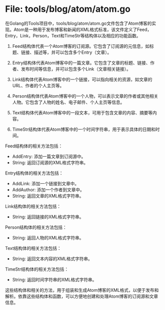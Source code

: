 # File: tools/blog/atom/atom.go

在Golang的Tools项目中，tools/blog/atom/atom.go文件包含了Atom博客的实现。Atom是一种用于发布博客和新闻的XML格式标准，该文件定义了Feed，Entry，Link，Person，Text和TimeStr等结构体以及相应的功能函数。

1. Feed结构体代表一个Atom博客的订阅源。它包含了订阅源的元信息，如标题、链接、描述等，并可以包含多个Entry（文章）。

2. Entry结构体代表Atom博客中的一篇文章。它包含了文章的标题、链接、作者、发布时间等信息，并可以包含多个Link（文章相关链接）。

3. Link结构体代表Atom博客中的一个链接，可以指向相关的资源，如文章的URL、作者的个人主页等。

4. Person结构体代表Atom博客中的一个人物，可以表示文章的作者或其他相关人物。它包含了人物的姓名、电子邮件、个人主页等信息。

5. Text结构体代表Atom博客中的一段文本，可用于包含文章的内容、摘要等内容。

6. TimeStr结构体代表Atom博客中的一个时间字符串，用于表示具体的日期和时间。

Feed结构体的相关方法包括：
- AddEntry: 添加一篇文章到订阅源中。
- String: 返回订阅源的XML格式字符串。

Entry结构体的相关方法包括：
- AddLink: 添加一个链接到文章中。
- AddAuthor: 添加一个作者到文章中。
- String: 返回文章的XML格式字符串。

Link结构体的相关方法包括：
- String: 返回链接的XML格式字符串。

Person结构体的相关方法包括：
- String: 返回人物的XML格式字符串。

Text结构体的相关方法包括：
- String: 返回文本内容的XML格式字符串。

TimeStr结构体的相关方法包括：
- String: 返回时间字符串的XML格式字符串。

这些结构体和相关的方法，用于组装和生成Atom博客的XML格式，以便于发布和解析。依靠这些结构体和函数，可以方便地创建和处理Atom博客的订阅源和文章信息。

